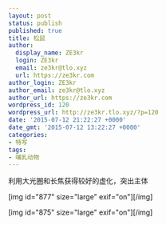 ```yaml
---
layout: post
status: publish
published: true
title: 松鼠
author:
  display_name: ZE3kr
  login: ZE3kr
  email: ze3kr@tlo.xyz
  url: https://ze3kr.com
author_login: ZE3kr
author_email: ze3kr@tlo.xyz
author_url: https://ze3kr.com
wordpress_id: 120
wordpress_url: http://ze3kr.tlo.xyz/?p=120
date: '2015-07-12 21:22:27 +0000'
date_gmt: '2015-07-12 13:22:27 +0000'
categories:
- 特写
tags:
- 哺乳动物
---
```

<p>利用大光圈和长焦获得较好的虚化，突出主体</p>
<p>[img id="877" size="large" exif="on"][/img]</p>
<p>[img id="875" size="large" exif="on"][/img]</p>
